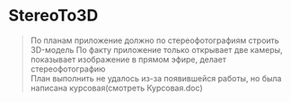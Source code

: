 # StereoTo3D

> По планам приложение должно по стереофотографиям строить 3D-модель
По факту приложение только открывает две камеры, показывает изображение в прямом эфире, делает стереофотографию  
План выполнить не удалось из-за появившейся работы, но была написана курсовая(смотреть Курсовая.doc)  
